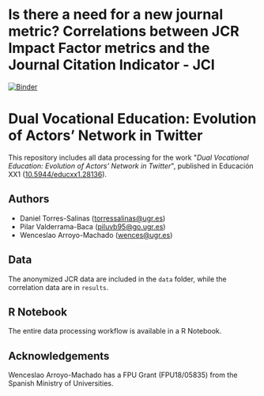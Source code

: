 # Is there a need for a new journal metric? Correlations between JCR Impact Factor metrics and the Journal Citation Indicator - JCI

[![Binder](http://mybinder.org/badge_logo.svg)](https://mybinder.org/v2/gh/Wences91/jci_correlations/main?urlpath=rstudio)

# Dual Vocational Education: Evolution of Actors’ Network in Twitter
This repository includes all data processing for the work "*Dual Vocational Education: Evolution of Actors’ Network in Twitter*", published in Educación XX1 ([10.5944/educxx1.28136](https://doi.org/10.5944/educxx1.28136)).

## Authors
* Daniel Torres-Salinas (<torressalinas@ugr.es>)
* Pilar Valderrama-Baca (<piluvb95@go.ugr.es>)
* Wenceslao Arroyo-Machado (<wences@ugr.es>)

## Data
The anonymized JCR data are included in the `data` folder, while the correlation data are in `results`.

## R Notebook
The entire data processing workflow is available in a R Notebook.

## Acknowledgements
Wenceslao Arroyo-Machado has a FPU Grant (FPU18/05835) from the Spanish Ministry of Universities.
